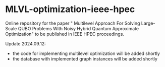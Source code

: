 # MLVL-optimization-ieee-hpec
Online repository for the paper " Multilevel Approach For Solving Large-Scale QUBO Problems With Noisy Hybrid Quantum Approximate Optimization" to be published in IEEE HPEC proceedings.

Update 2024.09.12:
- the code for implementing multilevel optimization will be added shortly
- the database with implemented graph instances will be added shortly
